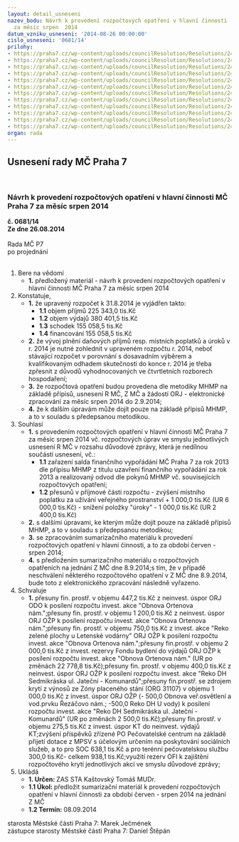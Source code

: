 ```yaml
---
layout: detail_usneseni
nazev_bodu: Návrh k provedení rozpočtových opatření v hlavní činnosti  MČ Praha 7
  za měsíc srpen  2014
datum_vzniku_usneseni: '2014-08-26 00:00:00'
cislo_usneseni: '0681/14'
prilohy:
- https://praha7.cz/wp-content/uploads/councilResolution/Resolutions/24700/39-14-p1_duvodovka.doc
- https://praha7.cz/wp-content/uploads/councilResolution/Resolutions/24700/39-14-p2.pdf
- https://praha7.cz/wp-content/uploads/councilResolution/Resolutions/24700/39-14-p3.doc
- https://praha7.cz/wp-content/uploads/councilResolution/Resolutions/24700/39-14-p4.doc
- https://praha7.cz/wp-content/uploads/councilResolution/Resolutions/24700/39-14-p5.doc
- https://praha7.cz/wp-content/uploads/councilResolution/Resolutions/24700/39-14-p6.doc
- https://praha7.cz/wp-content/uploads/councilResolution/Resolutions/24700/39-14-p7.pdf
- https://praha7.cz/wp-content/uploads/councilResolution/Resolutions/24700/39-14-p8.pdf
- https://praha7.cz/wp-content/uploads/councilResolution/Resolutions/24700/39-14-p9.pdf
- https://praha7.cz/wp-content/uploads/councilResolution/Resolutions/24700/39-14-p10.pdf
- https://praha7.cz/wp-content/uploads/councilResolution/Resolutions/24700/39-14-p11.pdf
- https://praha7.cz/wp-content/uploads/councilResolution/Resolutions/24700/39-14-p12.pdf
organ: rada
---
```

<div id="ucUsn_pList" class="usn">
	<span><h2>Usnesení rady MČ Praha 7 </h2>
<br></span><div class="standBody">
<span><h3>Návrh k provedení rozpočtových opatření v hlavní činnosti  MČ Praha 7 za měsíc srpen  2014</h3></span><div class="center">
		<strong>č. 0681/14</strong><br>
	</div>
<div class="center">
		<strong>Ze dne 26.08.2014</strong><br><br>
	</div>Rada MČ P7<br> po projednání<br><br><ol>
<li>Bere na vědomí<ul><li>
<strong>1.</strong> předložený materiál - návrh k provedení rozpočtových opatření v hlavní činnosti  MČ Praha 7 za měsíc srpen  2014</li></ul>
</li>
<li>Konstatuje,<ul>
<li>
<strong>1.</strong> že upravený rozpočet k 31.8.2014 je vyjádřen takto:<ul>
<li>
<strong>1.1</strong> objem příjmů         225 343,0 tis.Kč</li>
<li>
<strong>1.2</strong> objem výdajů         380 401,5 tis.Kč </li>
<li>
<strong>1.3</strong> schodek                  155 058,5 tis.Kč</li>
<li>
<strong>1.4</strong> financování            155 058,5 tis.Kč</li>
</ul>
</li>
<li>
<strong>2.</strong> že vývoj plnění daňových příjmů resp.  místních poplatků a úroků  v r. 2014 je nutné zohlednit v upraveném rozpočtu r. 2014, neboť stávající rozpočet v porovnání s dosavadním výběrem a kvalifikovaným odhadem skutečnosti do konce r. 2014 je třeba zpřesnit  z důvodů vyhodnocovaných ve čtvrtletních rozborech hospodaření;      </li>
<li>
<strong>3.</strong> že rozpočtová opatření budou provedena dle metodiky MHMP na základě přípisů, usnesení R MČ, Z MČ a žádostí ORJ - elektronické zpracování za měsíc srpen 2014 do 2.9.2014;</li>
<li>
<strong>4.</strong> že k dalším úpravám může dojít pouze na základě přípisů MHMP, a to v souladu s předepsanou metodikou.</li>
</ul>
</li>
<li>Souhlasí<ul>
<li>
<strong>1.</strong> s provedením rozpočtových opatření v hlavní činnosti MČ Praha 7 za měsíc srpen 2014 vč. rozpočtových úprav ve smyslu jednotlivých usnesení R MČ v rozsahu důvodové zprávy, která je nedílnou součástí usnesení,  vč.:  <ul>
<li>
<strong>1.1</strong> zařazení salda finančního vypořádání MČ Praha 7 za rok 2013 dle přípisu MHMP   z titulu uzavření finančního vypořádání za rok 2013 a realizovaný  odvod  dle pokynů MHMP vč. souvisejících rozpočtových opatření;</li>
<li>
<strong>1.2</strong> přesunů v příjmové části rozpočtu - zvýšení místního poplatku za užívání veřejného prostranství + 1 000,0 tis.Kč (UR  6 000,0 tis.Kč) - snížení položky "úroky" - 1 000,0 tis.Kč (UR 2 400,0 tis.Kč)</li>
</ul>
</li>
<li>
<strong>2.</strong> s  dalšími úpravami, ke kterým může dojít pouze na základě přípisů MHMP, a to v souladu s předepsanou metodikou;</li>
<li>
<strong>3.</strong> se zpracováním sumarizačního materiálu  k provedení rozpočtových opatření v hlavní činnosti, a to za období červen - srpen 2014;</li>
<li>
<strong>4.</strong> s předložením sumarizačního materiálu o rozpočtových opatřeních na jednání  Z MČ dne 8.9.2014;s tím, že v případě neschválení některého rozpočtového opatření v Z MČ dne 8.9.2014, bude toto z  elektronického zpracování následně vyřazeno.</li>
</ul>
</li>
<li>Schvaluje<ul><li>
<strong>1.</strong> přesuny fin. prostř. v objemu 447,2 tis.Kč z neinvest. úspor ORJ ODO k posílení rozpočtu invest. akce "Obnova Ortenova nám.";přesuny fin. prostř. v objemu 1 200,0 tis.Kč z neinvest. úspor ORJ OŽP k posílení rozpočtu invest. akce "Obnova Ortenova nám.";přesuny fin. prostř. v objemu 750,0 tis.Kč z invest. akce "Reko zelené plochy u Letenské vodárny" ORJ OŽP k posílení rozpočtu invest. akce "Obnova Ortenova nám.";přesuny fin.prostř. v objemu 2 000,0 tis.Kč z invest. rezervy Fondu bydlení do výdajů ORJ OŽP k posílení rozpočtu invest. akce "Obnova Ortenova nám."  (UR po změnách 22 778,8 tis.Kč);přesuny fin. prostř. v objemu 400,0 tis.Kč z neinvest. úspor ORJ OŽP k posílení rozpočtu invest. akce "Reko DH Sedmikráska ul. Jateční - Komunardů";přesuny fin.prostř. se zdrojem krytí z výnosů ze Zóny placeného stání  (ORG 31107) v objemu 1 000,0 tis.Kč z invest. úspor ORJ OŽP (- 500,0 Obnova veř.osvětlení a vod.prvku Řezáčovo nám.; -500,0 Reko DH U vody) k posílení rozpočtu invest. akce "Reko DH Sedmikráska ul. Jateční - Komunardů" (UR po změnách 2 500,0 tis.Kč);přesuny fin.prostř. v objemu 275,5 tis.Kč z invest. úspor KT do neinvest. výdajů KT;zvýšení příspěvků zřízené PO Pečovatelské centrum na základě přijetí dotace z MPSV s účelovým určením na poskytování sociálních služeb, a to pro SOC 638,1 tis.Kč a pro terénní pečovatelskou službu 300,0 tis.Kč- celkem 938,1 tis.Kč;využití rezerv OFI k zajištění rozpočtového krytí jednotlivých akcí ve smyslu důvodové zprávy;</li></ul>
</li>
<li>Ukládá<ul>
<li>
<strong>1. Určen: </strong>ZAS STA Kaštovský Tomáš MUDr.</li>
<li>
<strong>1.1 Úkol: </strong>předložit sumarizační materiál k provedení rozpočtových   opatření v hlavní činnosti za období červen - srpen 2014 na jednání Z MČ</li>
<li>
<strong>1.2 Termín: </strong>08.09.2014</li>
</ul>
</li>
</ol>starosta Městské části Praha 7: Marek Ječmének<br>zástupce starosty Městské části Praha 7: Daniel Štěpán 
</div>
</div>